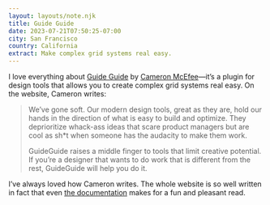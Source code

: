 ```yaml
---
layout: layouts/note.njk
title: Guide Guide
date: 2023-07-21T07:50:25-07:00
city: San Francisco
country: California
extract: Make complex grid systems real easy.
---
```


I love everything about [Guide Guide](https://guideguide.me/) by [Cameron McEfee](https://cameronmcefee.com/)—it’s a plugin for design tools that allows you to create complex grid systems real easy. On the website, Cameron writes:

> We’ve gone soft. Our modern design tools, great as they are, hold our hands in the direction of what is easy to build and optimize. They deprioritize whack-ass ideas that scare product managers but are cool as sh*t when someone has the audacity to make them work.
> 
> GuideGuide raises a middle finger to tools that limit creative potential. If you’re a designer that wants to do work that is different from the rest, GuideGuide will help you do it.

I’ve always loved how Cameron writes. The whole website is so well written in fact that even [the documentation](https://guideguide.me/documentation) makes for a fun and pleasant read. 